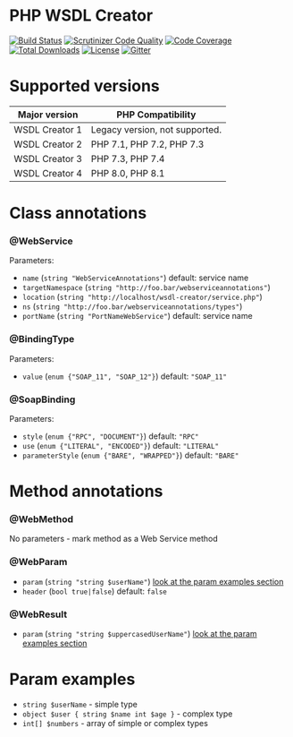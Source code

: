 PHP WSDL Creator
================

[![Build Status](https://travis-ci.org/piotrooo/wsdl-creator.png?branch=master)](https://travis-ci.org/piotrooo/wsdl-creator)
[![Scrutinizer Code Quality](https://scrutinizer-ci.com/g/piotrooo/wsdl-creator/badges/quality-score.png)](https://scrutinizer-ci.com/g/piotrooo/wsdl-creator/)
[![Code Coverage](https://scrutinizer-ci.com/g/piotrooo/wsdl-creator/badges/coverage.png?b=master)](https://scrutinizer-ci.com/g/piotrooo/wsdl-creator/?branch=master)
[![Total Downloads](https://poser.pugx.org/piotrooo/wsdl-creator/downloads)](https://packagist.org/packages/piotrooo/wsdl-creator)
[![License](https://poser.pugx.org/piotrooo/wsdl-creator/license)](https://packagist.org/packages/piotrooo/wsdl-creator)
[![Gitter](https://badges.gitter.im/wsdl-creator/Lobby.svg)](https://gitter.im/wsdl-creator/Lobby?utm_source=badge&utm_medium=badge&utm_campaign=pr-badge)

Supported versions
=================

| Major version  | PHP Compatibility                           |
|----------------|---------------------------------------------|
| WSDL Creator 1 | Legacy version, not supported.              |
| WSDL Creator 2 | PHP 7.1, PHP 7.2, PHP 7.3                   |
| WSDL Creator 3 | PHP 7.3, PHP 7.4                            |
| WSDL Creator 4 | PHP 8.0, PHP 8.1                            |

Class annotations
=================

### @WebService

Parameters:

* `name` (`string "WebServiceAnnotations"`) default: service name
* `targetNamespace` (`string "http://foo.bar/webserviceannotations"`)
* `location` (`string "http://localhost/wsdl-creator/service.php"`)
* `ns` (`string "http://foo.bar/webserviceannotations/types"`)
* `portName` (`string "PortNameWebService"`) default: service name


### @BindingType

Parameters:

* `value` (`enum {"SOAP_11", "SOAP_12"}`) default: `"SOAP_11"`

### @SoapBinding

Parameters:

* `style` (`enum {"RPC", "DOCUMENT"}`) default: `"RPC"`
* `use` (`enum {"LITERAL", "ENCODED"}`) default: `"LITERAL"`
* `parameterStyle` (`enum {"BARE", "WRAPPED"}`) default: `"BARE"`

Method annotations
==================

### @WebMethod

No parameters - mark method as a Web Service method

### @WebParam

* `param` (`string "string $userName"`) [look at the param examples section](#param-examples)
* `header` (`bool true|false`) default: `false`

### @WebResult

* `param` (`string "string $uppercasedUserName"`) [look at the param examples section](#param-examples)

Param examples
==============

* `string $userName` - simple type
* `object $user { string $name int $age }` - complex type
* `int[] $numbers` - array of simple or complex types
